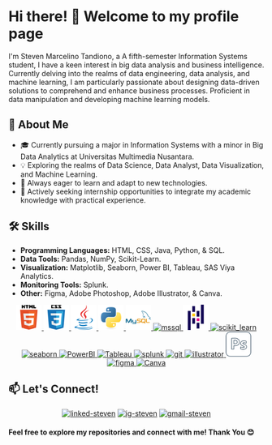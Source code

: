 # Hi there! 👋 Welcome to my profile page

I'm Steven Marcelino Tandiono, a A fifth-semester Information Systems student, I have a keen interest in big data analysis and business intelligence. Currently delving into the realms of data engineering, data analysis, and machine learning, I am particularly passionate about designing data-driven solutions to comprehend and enhance business processes. Proficient in data manipulation and developing machine learning models.

## 🚀 About Me

- 🎓 Currently pursuing a major in Information Systems with a minor in Big Data Analytics at Universitas Multimedia Nusantara.
- 💡 Exploring the realms of Data Science, Data Analyst, Data Visualization, and Machine Learning.
- 🌱 Always eager to learn and adapt to new technologies.
- 🤔 Actively seeking internship opportunities to integrate my academic knowledge with practical experience.

## 🛠️ Skills

- **Programming Languages:** HTML, CSS, Java, Python, & SQL.
- **Data Tools:** Pandas, NumPy, Scikit-Learn.
- **Visualization:** Matplotlib, Seaborn, Power BI, Tableau, SAS Viya Analytics.
- **Monitoring Tools:** Splunk.
- **Other:** Figma, Adobe Photoshop, Adobe Illustrator, & Canva.

<p align="Center">
  <a href="https://www.w3.org/html/" target="_blank" rel="noreferrer"> <img src="https://raw.githubusercontent.com/devicons/devicon/master/icons/html5/html5-original-wordmark.svg" alt="html5" width="50" height="50"/> </a> 
  <a href="https://www.w3schools.com/css/" target="_blank" rel="noreferrer"> <img src="https://raw.githubusercontent.com/devicons/devicon/master/icons/css3/css3-original-wordmark.svg" alt="css3" width="50" height="50"/> </a> 
  <a href="https://www.java.com" target="_blank" rel="noreferrer"> <img src="https://raw.githubusercontent.com/devicons/devicon/master/icons/java/java-original.svg" alt="java" width="50" height="50"/> </a> 
  <a href="https://www.python.org" target="_blank" rel="noreferrer"> <img src="https://raw.githubusercontent.com/devicons/devicon/master/icons/python/python-original.svg" alt="python" width="50" height="50"/> </a> 
  <a href="https://www.mysql.com/" target="_blank" rel="noreferrer"> <img src="https://raw.githubusercontent.com/devicons/devicon/master/icons/mysql/mysql-original-wordmark.svg" alt="mysql" width="50" height="50"/> </a> 
  <a href="https://www.microsoft.com/en-us/sql-server" target="_blank" rel="noreferrer"> <img src="https://www.svgrepo.com/show/303229/microsoft-sql-server-logo.svg" alt="mssql" width="50" height="50"/> </a> 
  <a href="https://pandas.pydata.org/" target="_blank" rel="noreferrer"> <img src="https://raw.githubusercontent.com/devicons/devicon/2ae2a900d2f041da66e950e4d48052658d850630/icons/pandas/pandas-original.svg" alt="pandas" width="50" height="50"/> </a> 
  <a href="https://scikit-learn.org/" target="_blank" rel="noreferrer"> <img src="https://upload.wikimedia.org/wikipedia/commons/0/05/Scikit_learn_logo_small.svg" alt="scikit_learn" width="50" height="50"/> </a> 
  <a href="https://seaborn.pydata.org/" target="_blank" rel="noreferrer"> <img src="https://seaborn.pydata.org/_images/logo-mark-lightbg.svg" alt="seaborn" width="50" height="50"/> </a> 
  <a href="https://www.app.powerbi.com/" target="_blank" rel="noreferrer"> <img src="https://upload.vectorlogo.zone/logos/microsoft_powerbi/images/985205ac-fb3d-4c80-97f4-7bc0fec8c67d.svg" alt="PowerBI" width="50" height="50"/> </a> 
  <a href="https://www.tableau.com/" target="_blank" rel="noreferrer"> <img src="https://cdn.worldvectorlogo.com/logos/tableau-software.svg" alt="Tableau" width="50" height="50"/> </a>
  <a href="https://www.splunk.com/" target="_blank" rel="noreferrer"> <img src="https://www.vectorlogo.zone/logos/splunk/splunk-icon.svg" alt="splunk" width="50" height="50"/> </a>
  <a href="https://git-scm.com/" target="_blank" rel="noreferrer"> <img src="https://www.vectorlogo.zone/logos/git-scm/git-scm-icon.svg" alt="git" width="50" height="50"/> </a> 
  <a href="https://www.adobe.com/in/products/illustrator.html" target="_blank" rel="noreferrer"> <img src="https://www.vectorlogo.zone/logos/adobe_illustrator/adobe_illustrator-icon.svg" alt="illustrator" width="50" height="50"/> </a> 
  <a href="https://www.photoshop.com/en" target="_blank" rel="noreferrer"> <img src="https://raw.githubusercontent.com/devicons/devicon/master/icons/photoshop/photoshop-line.svg" alt="photoshop" width="50" height="50"/> </a> 
  <a href="https://www.figma.com/" target="_blank" rel="noreferrer"> <img src="https://www.vectorlogo.zone/logos/figma/figma-icon.svg" alt="figma" width="50" height="50"/> </a>  
  <a href="https://www.canva.com/" target="_blank" rel="noreferrer"> <img src="https://www.vectorlogo.zone/logos/canva/canva-icon.svg" alt="Canva" width="50" height="50"/> </a> 
</p>

## 📫 Let's Connect!
<p align = "Center" >
  <a href="https://linkedin.com/in/steventan2209" target="blank"><img align="center" src="https://www.vectorlogo.zone/logos/linkedin/linkedin-ar21.svg" alt="linked-steven"/></a>
  <a href="https://instagram.com/steven_tan10" target="blank"><img align="center" src="https://www.vectorlogo.zone/logos/instagram/instagram-ar21.svg" alt="ig-steven" /></a>
  <a href="mailto:stevenmarcelinotan@gmail.com" target="blank"><img align="center" src="https://www.vectorlogo.zone/logos/gmail/gmail-ar21.svg" alt="gmail-steven" /></a>
</p>

#### Feel free to explore my repositories and connect with me! Thank You 😊

